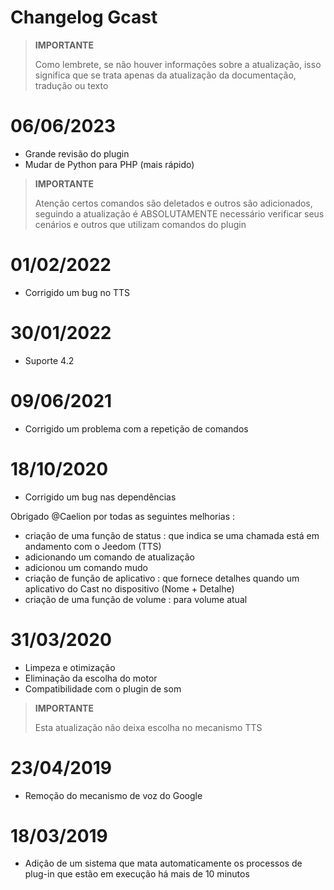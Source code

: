 # Changelog Gcast

>**IMPORTANTE**
>
>Como lembrete, se não houver informações sobre a atualização, isso significa que se trata apenas da atualização da documentação, tradução ou texto

# 06/06/2023

- Grande revisão do plugin 
- Mudar de Python para PHP (mais rápido)

>**IMPORTANTE**
>
>Atenção certos comandos são deletados e outros são adicionados, seguindo a atualização é ABSOLUTAMENTE necessário verificar seus cenários e outros que utilizam comandos do plugin

# 01/02/2022

- Corrigido um bug no TTS

# 30/01/2022

- Suporte 4.2

# 09/06/2021

- Corrigido um problema com a repetição de comandos

# 18/10/2020

- Corrigido um bug nas dependências

Obrigado @Caelion por todas as seguintes melhorias :

- criação de uma função de status : que indica se uma chamada está em andamento com o Jeedom (TTS)
- adicionando um comando de atualização
- adicionou um comando mudo
- criação de função de aplicativo : que fornece detalhes quando um aplicativo do Cast no dispositivo (Nome + Detalhe)
- criação de uma função de volume : para volume atual

# 31/03/2020

- Limpeza e otimização
- Eliminação da escolha do motor
- Compatibilidade com o plugin de som

>**IMPORTANTE**
>
>Esta atualização não deixa escolha no mecanismo TTS


# 23/04/2019

- Remoção do mecanismo de voz do Google

# 18/03/2019

- Adição de um sistema que mata automaticamente os processos de plug-in que estão em execução há mais de 10 minutos
